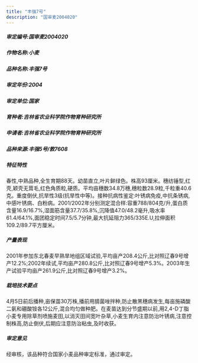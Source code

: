 ```yaml
---
title: "丰强7号"
description: "国审麦2004020"
---
```

##### 审定编号:国审麦2004020

##### 作物名称:小麦

##### 品种名称:丰强7号

##### 审定年份:2004

##### 审定单位:国家

##### 育种者:吉林省农业科学院作物育种研究所

##### 申请者:吉林省农业科学院作物育种研究所

##### 品种来源:丰强5号/敦7608

##### 特征特性
春性,中熟品种,全生育期88天。幼苗直立,叶片鲜绿色。株高93厘米。穗纺锤型,红壳,颖壳无茸毛,红色角质粒,硬质。平均亩穗数34.8万穗,穗粒数28.9粒,千粒重40.6克。重度倒伏,抗旱性3级(抗旱性中等)。接种抗病性鉴定:叶锈病免疫,中抗条锈病,中感叶锈病、白粉病。2001/2002年分别测定混合样:容重788/804克/升,蛋白质含量16.9/16.7%,湿面筋含量37.7/35.8%,沉降值47.0/48.2毫升,吸水率61.4/64.1%,面团稳定时间7.5/5.7分钟,最大抗延阻力365/335E.U,拉伸面积109.2/89.7平方厘米。

##### 产量表现
2001年参加东北春麦早熟旱地组区域试验,平均亩产208.4公斤,比对照辽春9号增产12.2%;2002年续试,平均亩产280.8公斤,比对照辽春9号增产5.3%。2003年生产试验平均亩产261.9公斤,比对照辽春9号增产3.2%。

##### 栽培技术要点
4月5日前后播种,亩保苗30万株,播前用腈菌唑拌种,防止散黑穗病发生,每亩施磷酸二氨和硼酸铵各12公斤,混合均匀做种肥。在麦苗达到分节盛期以前,用2,4-D丁脂小麦专用除草剂喷施麦田,以消灭田间宽叶杂草,小麦生育内注意防治叶锈病,注意控制株高,防止倒伏,后期应注意防治粘虫,及时收获。

##### 审定意见
经审核，该品种符合国家小麦品种审定标准，通过审定。

